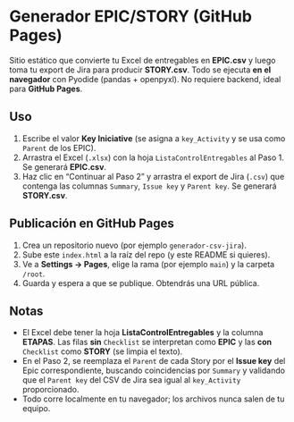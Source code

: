 
# Generador EPIC/STORY (GitHub Pages)

Sitio estático que convierte tu Excel de entregables en **EPIC.csv** y luego toma tu export de Jira para producir **STORY.csv**. Todo se ejecuta **en el navegador** con Pyodide (pandas + openpyxl). No requiere backend, ideal para **GitHub Pages**.

## Uso
1. Escribe el valor **Key Iniciative** (se asigna a `key_Activity` y se usa como `Parent` de los EPIC).
2. Arrastra el Excel (`.xlsx`) con la hoja `ListaControlEntregables` al Paso 1. Se generará **EPIC.csv**.
3. Haz clic en “Continuar al Paso 2” y arrastra el export de Jira (`.csv`) que contenga las columnas `Summary`, `Issue key` y `Parent key`. Se generará **STORY.csv**.

## Publicación en GitHub Pages
1. Crea un repositorio nuevo (por ejemplo `generador-csv-jira`).
2. Sube este `index.html` a la raíz del repo (y este README si quieres).
3. Ve a **Settings → Pages**, elige la rama (por ejemplo `main`) y la carpeta `/root`.
4. Guarda y espera a que se publique. Obtendrás una URL pública.

## Notas
- El Excel debe tener la hoja **ListaControlEntregables** y la columna **ETAPAS**. Las filas **sin** `Checklist` se interpretan como **EPIC** y las **con** `Checklist` como **STORY** (se limpia el texto).
- En el Paso 2, se reemplaza el `Parent` de cada Story por el **Issue key** del Epic correspondiente, buscando coincidencias por `Summary` y validando que el `Parent key` del CSV de Jira sea igual al `key_Activity` proporcionado.
- Todo corre localmente en tu navegador; los archivos nunca salen de tu equipo.
